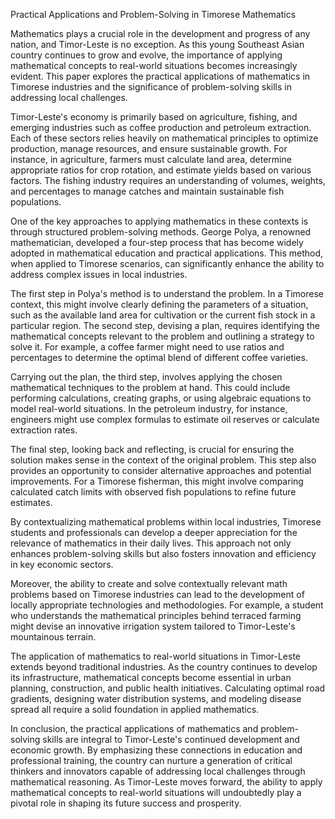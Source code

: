 Practical Applications and Problem-Solving in Timorese Mathematics

Mathematics plays a crucial role in the development and progress of any nation, and Timor-Leste is no exception. As this young Southeast Asian country continues to grow and evolve, the importance of applying mathematical concepts to real-world situations becomes increasingly evident. This paper explores the practical applications of mathematics in Timorese industries and the significance of problem-solving skills in addressing local challenges.

Timor-Leste's economy is primarily based on agriculture, fishing, and emerging industries such as coffee production and petroleum extraction. Each of these sectors relies heavily on mathematical principles to optimize production, manage resources, and ensure sustainable growth. For instance, in agriculture, farmers must calculate land area, determine appropriate ratios for crop rotation, and estimate yields based on various factors. The fishing industry requires an understanding of volumes, weights, and percentages to manage catches and maintain sustainable fish populations.

One of the key approaches to applying mathematics in these contexts is through structured problem-solving methods. George Polya, a renowned mathematician, developed a four-step process that has become widely adopted in mathematical education and practical applications. This method, when applied to Timorese scenarios, can significantly enhance the ability to address complex issues in local industries.

The first step in Polya's method is to understand the problem. In a Timorese context, this might involve clearly defining the parameters of a situation, such as the available land area for cultivation or the current fish stock in a particular region. The second step, devising a plan, requires identifying the mathematical concepts relevant to the problem and outlining a strategy to solve it. For example, a coffee farmer might need to use ratios and percentages to determine the optimal blend of different coffee varieties.

Carrying out the plan, the third step, involves applying the chosen mathematical techniques to the problem at hand. This could include performing calculations, creating graphs, or using algebraic equations to model real-world situations. In the petroleum industry, for instance, engineers might use complex formulas to estimate oil reserves or calculate extraction rates.

The final step, looking back and reflecting, is crucial for ensuring the solution makes sense in the context of the original problem. This step also provides an opportunity to consider alternative approaches and potential improvements. For a Timorese fisherman, this might involve comparing calculated catch limits with observed fish populations to refine future estimates.

By contextualizing mathematical problems within local industries, Timorese students and professionals can develop a deeper appreciation for the relevance of mathematics in their daily lives. This approach not only enhances problem-solving skills but also fosters innovation and efficiency in key economic sectors.

Moreover, the ability to create and solve contextually relevant math problems based on Timorese industries can lead to the development of locally appropriate technologies and methodologies. For example, a student who understands the mathematical principles behind terraced farming might devise an innovative irrigation system tailored to Timor-Leste's mountainous terrain.

The application of mathematics to real-world situations in Timor-Leste extends beyond traditional industries. As the country continues to develop its infrastructure, mathematical concepts become essential in urban planning, construction, and public health initiatives. Calculating optimal road gradients, designing water distribution systems, and modeling disease spread all require a solid foundation in applied mathematics.

In conclusion, the practical applications of mathematics and problem-solving skills are integral to Timor-Leste's continued development and economic growth. By emphasizing these connections in education and professional training, the country can nurture a generation of critical thinkers and innovators capable of addressing local challenges through mathematical reasoning. As Timor-Leste moves forward, the ability to apply mathematical concepts to real-world situations will undoubtedly play a pivotal role in shaping its future success and prosperity.